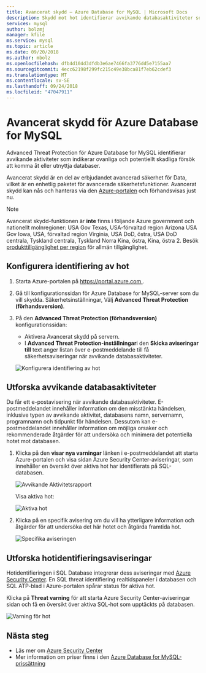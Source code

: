 ```yaml
---
title: Avancerat skydd – Azure Database for MySQL | Microsoft Docs
description: Skydd mot hot identifierar avvikande databasaktiviteter som indikerar potentiella säkerhetshot mot databasen.
services: mysql
author: bolzmj
manager: kfile
ms.service: mysql
ms.topic: article
ms.date: 09/20/2018
ms.author: mbolz
ms.openlocfilehash: dfb4d104d3dfdb3e6ae7466fa3776dd5e7155aa7
ms.sourcegitcommit: 4ecc62198f299fc215c49e38bca81f7eb62cdef3
ms.translationtype: MT
ms.contentlocale: sv-SE
ms.lasthandoff: 09/24/2018
ms.locfileid: "47047911"
---
```

# <a name="advanced-threat-protection-for-azure-database-for-mysql"></a>Avancerat skydd för Azure Database for MySQL

Advanced Threat Protection för Azure Database for MySQL identifierar avvikande aktiviteter som indikerar ovanliga och potentiellt skadliga försök att komma åt eller utnyttja databaser.

Avancerat skydd är en del av erbjudandet avancerad säkerhet för Data, vilket är en enhetlig paketet för avancerade säkerhetsfunktioner. Avancerat skydd kan nås och hanteras via den [Azure-portalen](https://portal.azure.com) och förhandsvisas just nu.

> [!NOTE]
> Avancerat skydd-funktionen är **inte** finns i följande Azure government och nationellt molnregioner: USA Gov Texas, USA-förvaltad region Arizona USA Gov Iowa, USA, förvaltad region Virginia, USA DoD, östra, USA DoD centrala, Tyskland centrala, Tyskland Norra Kina, östra, Kina, östra 2. Besök [produkttillgänglighet per region](https://azure.microsoft.com/global-infrastructure/services/) för allmän tillgänglighet.
>

## <a name="set-up-threat-detection"></a>Konfigurera identifiering av hot
1. Starta Azure-portalen på [ https://portal.azure.com ](https://portal.azure.com).
2. Gå till konfigurationssidan för Azure Database for MySQL-server som du vill skydda. Säkerhetsinställningar, Välj **Advanced Threat Protection (förhandsversion)**.
3. På den **Advanced Threat Protection (förhandsversion)** konfigurationssidan:

   - Aktivera Avancerat skydd på servern.
   - I **Advanced Threat Protection-inställningar**i den **Skicka aviseringar till** text anger listan över e-postmeddelande till få säkerhetsaviseringar när avvikande databasaktiviteter.
  
   ![Konfigurera identifiering av hot](./media/howto-database-threat-protection-portal/set-up-threat-protection.png)

## <a name="explore-anomalous-database-activities"></a>Utforska avvikande databasaktiviteter

Du får ett e-postavisering när avvikande databasaktiviteter. E-postmeddelandet innehåller information om den misstänkta händelsen, inklusive typen av avvikande aktivitet, databasens namn, servernamn, programnamn och tidpunkt för händelsen. Dessutom kan e-postmeddelandet innehåller information om möjliga orsaker och rekommenderade åtgärder för att undersöka och minimera det potentiella hotet mot databasen.
 
1. Klicka på den **visar nya varningar** länken i e-postmeddelandet att starta Azure-portalen och visa sidan Azure Security Center-aviseringar, som innehåller en översikt över aktiva hot har identifierats på SQL-databasen.
    
    ![Avvikande Aktivitetsrapport](./media/howto-database-threat-protection-portal/anomalous-activity-report.png)

    Visa aktiva hot:

    ![Aktiva hot](./media/howto-database-threat-protection-portal/active-threats.png)

2. Klicka på en specifik avisering om du vill ha ytterligare information och åtgärder för att undersöka det här hotet och åtgärda framtida hot.
    
    ![Specifika aviseringen](./media/howto-database-threat-protection-portal/specific-alert.png)

## <a name="explore-threat-detection-alerts"></a>Utforska hotidentifieringsaviseringar

Hotidentifieringen i SQL Database integrerar dess aviseringar med [Azure Security Center](https://azure.microsoft.com/services/security-center/). En SQL threat identifiering realtidspaneler i databasen och SQL ATP-blad i Azure-portalen spårar status för aktiva hot.

Klicka på **Threat varning** för att starta Azure Security Center-aviseringar sidan och få en översikt över aktiva SQL-hot som upptäckts på databasen.

   ![Varning för hot](./media/howto-database-threat-protection-portal/threat-detection-alert-asc.png)
   

## <a name="next-steps"></a>Nästa steg

* Läs mer om [Azure Security Center](https://docs.microsoft.com/azure/security-center/security-center-intro)
* Mer information om priser finns i den [Azure Database for MySQL-prissättning](https://azure.microsoft.com/pricing/details/mysql/)  
